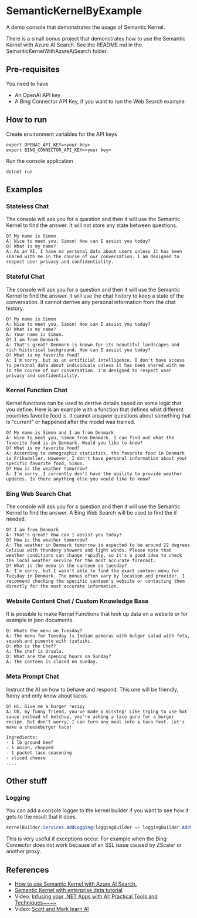 # SemanticKernelByExample
A demo console that demonstrates the usage of Semantic Kernel.

There is a small bonus project that demonstrates how to use the Semantic Kernel with Azure AI Search. See the README.md in the SemanticKernelWithAzureAiSearch folder.

## Pre-requisites
You need to have

* An OpenAI API key
* A Bing Connector API Key, if you want to run the Web Search example

## How to run
Create environment variables for the API keys

```
export OPENAI_API_KEY=<your key>
export BING_CONNECTOR_API_KEY=<your key>
```

Run the console application

```
dotnet run
```

## Examples
### Stateless Chat
The console will ask you for a question and then it will use the Semantic Kernel to find the answer.
It will not store any state between questions.

```
Q? My name is Simon
A: Nice to meet you, Simon! How can I assist you today?
Q? What is my name?
A: As an AI, I have no personal data about users unless it has been shared with me in the course of our conversation. I am designed to respect user privacy and confidentiality.
```

### Stateful Chat
The console will ask you for a question and then it will use the Semantic Kernel to find the answer.
It will use the chat history to keep a state of the conversation. It cannot derrive any personal information from the chat history.

```
Q? My name is Simon
A: Nice to meet you, Simon! How can I assist you today?
Q? What is my name?
A: Your name is Simon.
Q? I am from Denmark
A: That's great! Denmark is known for its beautiful landscapes and rich historical background. How can I assist you today?
Q? What is my favorite food?
A: I'm sorry, but as an artificial intelligence, I don't have access to personal data about individuals unless it has been shared with me in the course of our conversation. I'm designed to respect user privacy and confidentiality.
```

### Kernel Function Chat
Kernel functions can be used to derrive details based on some logic that you define. Here is an example with a function that 
defines what different countries favorite food is. It cannot ansqwer questions about something that is "current" or happened after the model was trained.

```
Q? My name is Simon and I am from Denmark
A: Nice to meet you, Simon from Denmark. I can find out what the favorite food is in Denmark. Would you like to know?
Q? What is my favorite food?
A: According to demographic statistics, the favorite food in Denmark is Frikadeller. However, I don't have personal information about your specific favorite food, Simon.
Q? How is the weather tomorrow?
A: I'm sorry, I currently don't have the ability to provide weather updates. Is there anything else you would like to know?
```

### Bing Web Search Chat
The console will ask you for a question and then it will use the Semantic Kernel to find the answer. A Bing Web Search will be used to find the if needed.

```
Q? I am from Denmark      
A: That's great! How can I assist you today?
Q? How is the weather tomorrow?
A: The weather in Denmark tomorrow is expected to be around 22 degrees Celsius with thundery showers and light winds. Please note that weather conditions can change rapidly, so it's a good idea to check the local weather service for the most accurate forecast.
Q? What is the menu in the canteen on tuesday?
A: I'm sorry, but I wasn't able to find the exact canteen menu for Tuesday in Denmark. The menus often vary by location and provider. I recommend checking the specific canteen's website or contacting them directly for the most accurate information.
```

### Website Content Chat / Custom Knowledge Base
It is possible to make Kernel Functions that look up data on a website or for example in json documents.

```
Q: Whats the menu on Tuesday?
A: The menu for Tuesday is Indian pakoras with bulgur salad with feta, squash and pimento with tzatziki.
Q: Who is the Chef?
A: The chef is Ursula.
Q: What are the opening hours on Sunday?
A: The canteen is closed on Sunday.
```

### Meta Prompt Chat
Instruct the AI on how to behave and respond. This one will be friendly, funny and only know about tacos.

```
Q? Hi. Give me a burger recipy
A: Oh, my funny friend, you've made a misstep! Like trying to use hot sauce instead of ketchup, you're asking a taco guru for a burger recipe. But don't worry, I can turn any meal into a taco fest. Let's make a cheeseburger taco!

Ingredients:
- 1 lb ground beef 
- 1 onion, chopped
- 1 packet taco seasoning
- sliced cheese 
....
```

## Other stuff
### Logging
You can add a console logger to the kernel builder if you want to see how it gets to the result that it does.

```csharp
kernelBuilder.Services.AddLogging(loggingBuilder => loggingBuilder.AddConsole().SetMinimumLevel(LogLevel.Trace));
```

This is very useful if exceptions occur. For example when the Bing Connector does not work because of an SSL issue caused by ZScaler or another proxy.

## References
* [How to use Semantic Kernel with Azure AI Search.](https://devblogs.microsoft.com/semantic-kernel/azure-openai-on-your-data-with-semantic-kernel/)
* [Semantic Kernel with enterprise data tutorial](https://github.com/Azure-Samples/semantic-kernel-rag-chat)
* Video: [Infusing your .NET Apps with AI: Practical Tools and Techniques~~~~](https://www.youtube.com/watch?v=jrNfKeGSuCg)
* Video: [Scott and Mark learn AI](https://youtu.be/KKWPSkYN3vw?si=Or5HS5YoWYlkXTO0)
